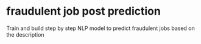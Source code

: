 # fraudulent job post prediction
Train and build step by step NLP model to predict fraudulent jobs based on the description   
